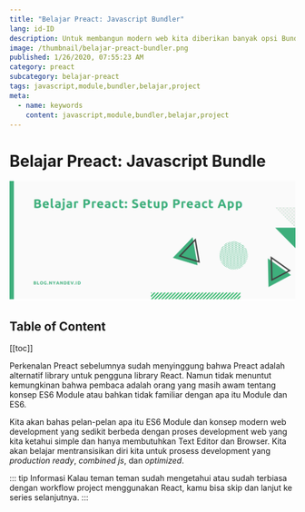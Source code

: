 ```yaml
---
title: "Belajar Preact: Javascript Bundler"
lang: id-ID
description: Untuk membangun modern web kita diberikan banyak opsi Bundler apa yang kita pakai, kali ini kita akan berkenalan dengan Parcel Bundler 
image: /thumbnail/belajar-preact-bundler.png
published: 1/26/2020, 07:55:23 AM
category: preact
subcategory: belajar-preact
tags: javascript,module,bundler,belajar,project
meta:
  - name: keywords
    content: javascript,module,bundler,belajar,project
---
```

# Belajar Preact: Javascript Bundle

<Author name="Ryan Aunur Rassyid" />

![Belajar Preact: Javascript Bundle](/images/belajar-preact-bundler-cover.png#ft-image "Belajar Preact: Javascript Bundle")

## Table of Content
[[toc]]

Perkenalan Preact sebelumnya sudah menyinggung bahwa Preact adalah alternatif library untuk pengguna library React. Namun tidak menuntut kemungkinan bahwa pembaca adalah orang yang masih awam tentang konsep ES6 Module atau bahkan tidak familiar dengan apa itu Module dan ES6.

Kita akan bahas pelan-pelan apa itu ES6 Module dan konsep modern web development yang sedikit berbeda dengan proses development web yang kita ketahui simple dan hanya membutuhkan Text Editor dan Browser. Kita akan belajar mentransisikan diri kita untuk prosess development yang *production ready*, *combined js*, dan *optimized*.

::: tip Informasi
Kalau teman teman sudah mengetahui atau sudah terbiasa dengan workflow project menggunakan React, kamu bisa skip dan lanjut ke series selanjutnya.
:::


